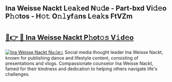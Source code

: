 ## Ina Weisse Nackt L𝚎a𝚔ed N𝚞𝚍e - Part-bxd Vi𝚍𝚎o P𝚑𝚘tos - H𝚘𝚝 O𝚗𝚕yf𝚊ns L𝚎a𝚔s FtVZm

# <h2><a href="http://kf2u7b4.oniu.top/?m=Ina+Weisse+Nackt">🔗👉 🔴 Ina Weisse Nackt P𝚑ot𝚘𝚜 V𝚒d𝚎o</a></h2>

[![Ina Weisse Nackt Nu𝚍e𝚜](https://i.imgur.com/0qMVB7G.gif)](http://kf2u7b4.oniu.top/?m=Ina+Weisse+Nackt)
Social media thought leader Ina Weisse Nackt, known for publishing dance and lifestyle content, consisting of presentations and vlogs. Compassionate counselor Ina Weisse Nackt, famed for their kindness and dedication to helping others navigate life's challenges.  
